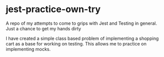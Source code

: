 # jest-practice-own-try
A repo of my attempts to come to grips with Jest and Testing in general.  Just a chance to get my hands dirty

I have created a simple class based problem of implementing a shopping cart as a base for working on testing.  This allows me to practice on implementing mocks.
